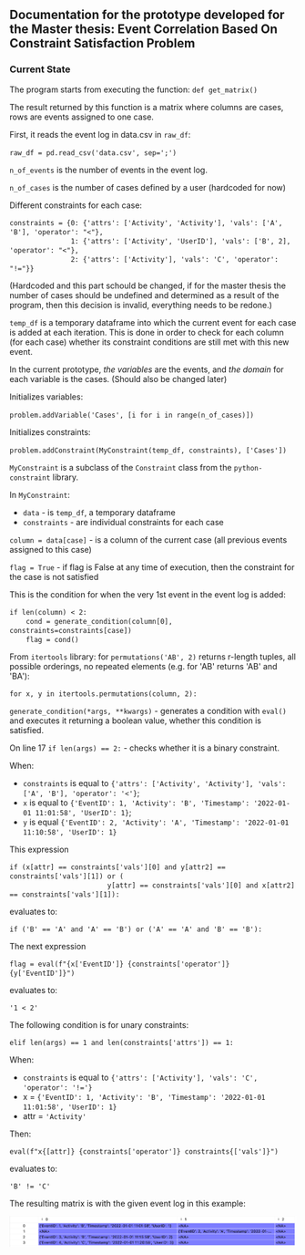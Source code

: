 ## Documentation for the prototype developed for the Master thesis: Event Correlation Based On Constraint Satisfaction Problem


### Current State

The program starts from executing the function:
`def get_matrix()`

The result returned by this function is a matrix where columns are cases, rows are events assigned to one case.

First, it reads the event log in data.csv in `raw_df`:

`raw_df = pd.read_csv('data.csv', sep=';')`

`n_of_events` is the number of events in the event log.

`n_of_cases` is the number of cases defined by a user (hardcoded for now)


Different constraints for each case: 
```
constraints = {0: {'attrs': ['Activity', 'Activity'], 'vals': ['A', 'B'], 'operator': "<"},
               1: {'attrs': ['Activity', 'UserID'], 'vals': ['B', 2], 'operator': "<"},
               2: {'attrs': ['Activity'], 'vals': 'C', 'operator': "!="}}
```
(Hardcoded and this part schould be changed, if for the master thesis the number of cases should be undefined and determined as a result of the program, then this decision is invalid, everything needs to be redone.)

`temp_df` is a temporary dataframe into which the current event for each case is added at each iteration.
This is done in order to check for each column (for each case) whether its constraint conditions are still met with this new event.

In the current prototype, _the variables_ are the events, and _the domain_ for each variable is the cases. (Should also be changed later)

Initializes variables:

`problem.addVariable('Cases', [i for i in range(n_of_cases)])`

Initializes constraints:

`problem.addConstraint(MyConstraint(temp_df, constraints), ['Cases'])`

`MyConstraint` is a subclass of the `Constraint` class from the `python-constraint` library.

In `MyConstraint`:
* `data` - is `temp_df`, a temporary dataframe
* `constraints` - are individual constraints for each case

`column = data[case]` - is a column of the current case (all previous events assigned to this case)

`flag = True` - if flag is False at any time of execution, then the constraint for the case is not satisfied

This is the condition for when the very 1st event in the event log is added:

```
if len(column) < 2:
    cond = generate_condition(column[0], constraints=constraints[case])
    flag = cond()
```

From `itertools` library: for `permutations('AB', 2)` returns r-length tuples, all possible orderings, no repeated elements (e.g. for 'AB' returns 'AB' and 'BA'): 
```
for x, y in itertools.permutations(column, 2):
```

`generate_condition(*args, **kwargs)` - generates a condition with `eval()` and executes it returning a boolean value, whether this condition is satisfied.


On line 17 `if len(args) == 2:` - checks whether it is a binary constraint.


When:
* `constraints` is equal to `{'attrs': ['Activity', 'Activity'], 'vals': ['A', 'B'], 'operator': '<'}`;
* `x` is equal to `{'EventID': 1, 'Activity': 'B', 'Timestamp': '2022-01-01 11:01:58', 'UserID': 1}`;
* `y` is equal `{'EventID': 2, 'Activity': 'A', 'Timestamp': '2022-01-01 11:10:58', 'UserID': 1}`

This expression 
```
if (x[attr] == constraints['vals'][0] and y[attr2] == constraints['vals'][1]) or (
                        y[attr] == constraints['vals'][0] and x[attr2] == constraints['vals'][1]):
```

evaluates to:
```
if ('B' == 'A' and 'A' == 'B') or ('A' == 'A' and 'B' == 'B'):
```

The next expression
```
flag = eval(f"{x['EventID']} {constraints['operator']} {y['EventID']}")
```

evaluates to:

```
'1 < 2'
```


The following condition is for unary constraints:
```
elif len(args) == 1 and len(constraints['attrs']) == 1:
```

When:
* `constraints` is equal to `{'attrs': ['Activity'], 'vals': 'C', 'operator': '!='}`
* x = `{'EventID': 1, 'Activity': 'B', 'Timestamp': '2022-01-01 11:01:58', 'UserID': 1}`
* attr = `'Activity'`

Then:
```
eval(f"x{[attr]} {constraints['operator']} constraints{['vals']}")
```
evaluates to:
```
'B' != 'C'
```


The resulting matrix is with the given event log in this example:

![result](result.png)













